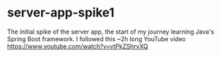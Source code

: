 # server-app-spike1
The initial spike of the server app, the start of my journey learning Java's Spring Boot framework. I followed this ~2h long YouTube video https://www.youtube.com/watch?v=vtPkZShrvXQ
